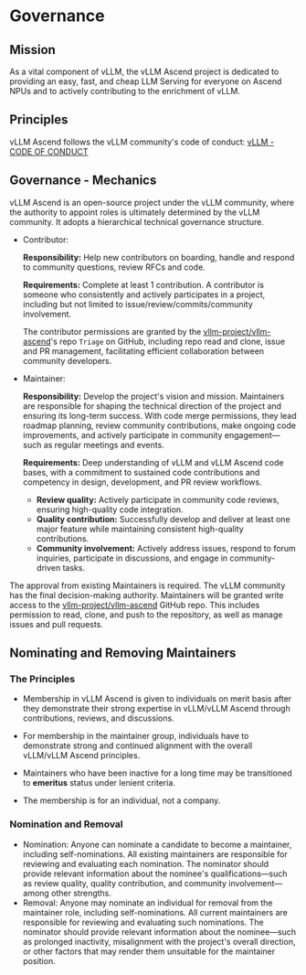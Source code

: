 # Governance

## Mission
As a vital component of vLLM, the vLLM Ascend project is dedicated to providing an easy, fast, and cheap LLM Serving for everyone on Ascend NPUs and to actively contributing to the enrichment of vLLM.

## Principles
vLLM Ascend follows the vLLM community's code of conduct: [vLLM - CODE OF CONDUCT](https://github.com/vllm-project/vllm/blob/main/CODE_OF_CONDUCT.md)

## Governance - Mechanics
vLLM Ascend is an open-source project under the vLLM community, where the authority to appoint roles is ultimately determined by the vLLM community. It adopts a hierarchical technical governance structure.

- Contributor:

    **Responsibility:** Help new contributors on boarding, handle and respond to community questions, review RFCs and code.

    **Requirements:** Complete at least 1 contribution. A contributor is someone who consistently and actively participates in a project, including but not limited to issue/review/commits/community involvement.

    The contributor permissions are granted by the [vllm-project/vllm-ascend](https://github.com/vllm-project/vllm-ascend)'s repo `Triage` on GitHub, including repo read and clone, issue and PR management, facilitating efficient collaboration between community developers.

- Maintainer:

    **Responsibility:** Develop the project's vision and mission. Maintainers are responsible for shaping the technical direction of the project and ensuring its long-term success. With code merge permissions, they lead roadmap planning, review community contributions, make ongoing code improvements, and actively participate in community engagement—such as regular meetings and events.

    **Requirements:** Deep understanding of ‌vLLM‌ and ‌vLLM Ascend‌ code bases, with a commitment to sustained code contributions and competency in ‌design, development, and PR review workflows‌.

    - **Review quality‌:** Actively participate in community code reviews, ensuring high-quality code integration.
    - **Quality contribution‌:** Successfully develop and deliver at least one major feature while maintaining consistent high-quality contributions.
    - **Community involvement‌:** Actively address issues, respond to forum inquiries, participate in discussions, and engage in community-driven tasks.

The approval from existing Maintainers is required. The vLLM community has the final decision-making authority.
Maintainers will be granted write access to the [vllm-project/vllm-ascend](https://github.com/vllm-project/vllm-ascend) GitHub repo. This includes permission to read, clone, and push to the repository, as well as manage issues and pull requests.

## Nominating and Removing Maintainers

### The Principles

- Membership in vLLM Ascend is given to individuals on merit basis after they demonstrate their strong expertise in vLLM/vLLM Ascend through contributions, reviews, and discussions.

- For membership in the maintainer group, individuals have to demonstrate strong and continued alignment with the overall vLLM/vLLM Ascend principles.

- Maintainers who have been inactive for a long time may be transitioned to **emeritus** status under lenient criteria.

- The membership is for an individual, not a company.

### Nomination and Removal

- Nomination: Anyone can nominate a candidate to become a maintainer, including self-nominations. All existing maintainers are responsible for reviewing and evaluating each nomination. The nominator should provide relevant information about the nominee's qualifications—such as review quality, quality contribution, and community involvement—among other strengths.
- Removal: Anyone may nominate an individual for removal from the maintainer role, including self-nominations. All current maintainers are responsible for reviewing and evaluating such nominations. The nominator should provide relevant information about the nominee—such as prolonged inactivity, misalignment with the project's overall direction, or other factors that may render them unsuitable for the maintainer position.
